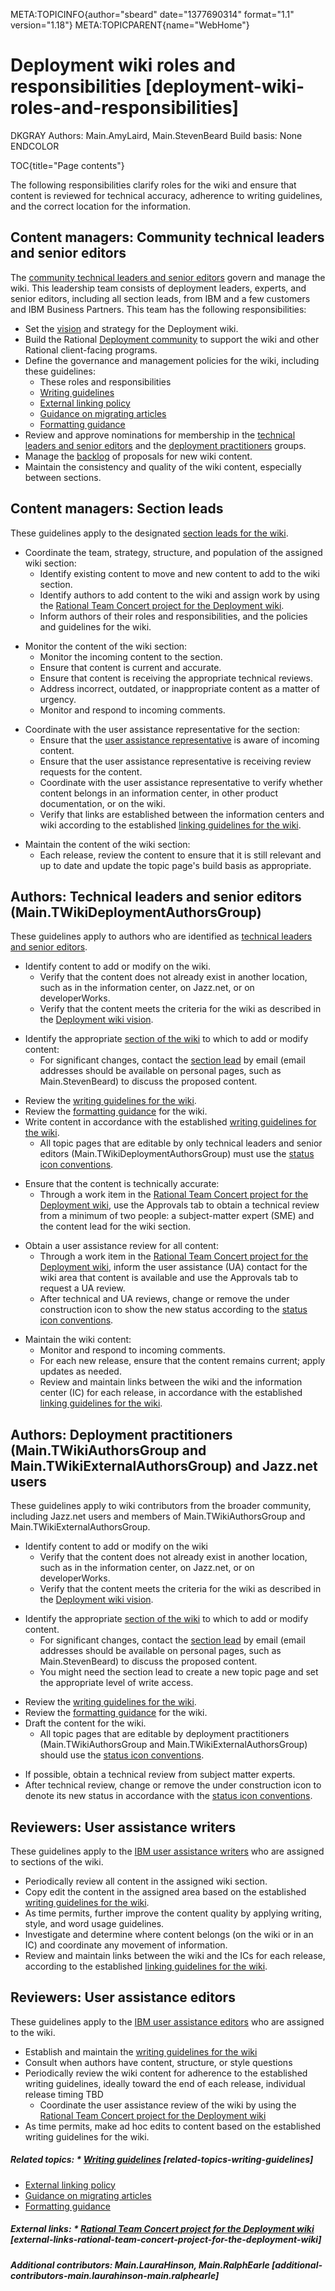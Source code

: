 META:TOPICINFO{author="sbeard" date="1377690314" format="1.1"
version="1.18"} META:TOPICPARENT{name="WebHome"}

# Deployment wiki roles and responsibilities [deployment-wiki-roles-and-responsibilities]

DKGRAY Authors: Main.AmyLaird, Main.StevenBeard Build basis: None
ENDCOLOR

TOC{title="Page contents"}

The following responsibilities clarify roles for the wiki and ensure
that content is reviewed for technical accuracy, adherence to writing
guidelines, and the correct location for the information.

## Content managers: Community technical leaders and senior editors

The [community technical leaders and senior editors](DeploymentLeaders)
govern and manage the wiki. This leadership team consists of deployment
leaders, experts, and senior editors, including all section leads, from
IBM and a few customers and IBM Business Partners. This team has the
following responsibilities:

-   Set the [vision](DeploymentWikiVision) and strategy for the
    Deployment wiki.
-   Build the Rational [Deployment
    community](DeploymentWikiVision#DeploymentCommunity) to support the
    wiki and other Rational client-facing programs.
-   Define the governance and management policies for the wiki,
    including these guidelines:
    -   These roles and responsibilities
    -   [Writing guidelines](DeploymentWritingGuidelines)
    -   [External linking policy](DeploymentExternalLinkingPolicy)
    -   [Guidance on migrating
        articles](DeploymentGuidanceOnMigratingArticles)
    -   [Formatting guidance](DeploymentFormattingGuidance)
-   Review and approve nominations for membership in the [technical
    leaders and senior
    editors](DeploymentTechnicalLeadersAndSeniorEditorsNominationProcess)
    and the [deployment
    practitioners](DeploymentPractitionersNominationProcess) groups.
-   Manage the
    [backlog](https://jazz.net/jazz02/web/projects/Deployment20Wiki#action=com.ibm.team.apt.viewPlan&page=com.ibm.team.apt.web.ui.plannedItems&id=_n26NRpDhEeKcd5Yt6Ydj9g&planMode=com.ibm.team.apt.viewmodes.internal.productBacklog.ranking)
    of proposals for new wiki content.
-   Maintain the consistency and quality of the wiki content, especially
    between sections.

## Content managers: Section leads

These guidelines apply to the designated [section leads for the
wiki](DeploymentLeaders).

-   Coordinate the team, strategy, structure, and population of the
    assigned wiki section:
    -   Identify existing content to move and new content to add to the
        wiki section.
    -   Identify authors to add content to the wiki and assign work by
        using the [Rational Team Concert project for the Deployment
        wiki](https://jazz.net/jazz02/web/projects/Deployment20Wiki#action=com.ibm.team.dashboard.viewDashboard).
    -   Inform authors of their roles and responsibilities, and the
        policies and guidelines for the wiki.

<!-- -->

-   Monitor the content of the wiki section:
    -   Monitor the incoming content to the section.
    -   Ensure that content is current and accurate.
    -   Ensure that content is receiving the appropriate technical
        reviews.
    -   Address incorrect, outdated, or inappropriate content as a
        matter of urgency.
    -   Monitor and respond to incoming comments.

<!-- -->

-   Coordinate with the user assistance representative for the section:
    -   Ensure that the [user assistance
        representative](https://jazz.net/jazz02/web/projects/Deployment20Wiki#action=com.ibm.team.dashboard.viewDashboard&tab=_3")
        is aware of incoming content.
    -   Ensure that the user assistance representative is receiving
        review requests for the content.
    -   Coordinate with the user assistance representative to verify
        whether content belongs in an information center, in other
        product documentation, or on the wiki.
    -   Verify that links are established between the information
        centers and wiki according to the established [linking
        guidelines for the wiki](DeploymentExternalLinkingPolicy).

<!-- -->

-   Maintain the content of the wiki section:
    -   Each release, review the content to ensure that it is still
        relevant and up to date and update the topic page's build basis
        as appropriate.

## Authors: Technical leaders and senior editors (Main.TWikiDeploymentAuthorsGroup)

These guidelines apply to authors who are identified as [technical
leaders and senior editors](TWikiDeploymentAuthorsGroup).

-   Identify content to add or modify on the wiki.
    -   Verify that the content does not already exist in another
        location, such as in the information center, on Jazz.net, or on
        developerWorks.
    -   Verify that the content meets the criteria for the wiki as
        described in the [Deployment wiki vision](DeploymentWikiVision).

<!-- -->

-   Identify the appropriate [section of the wiki](WebHome) to which to
    add or modify content:
    -   For significant changes, contact the [section
        lead](DeploymentLeaders) by email (email addresses should be
        available on personal pages, such as Main.StevenBeard) to
        discuss the proposed content.

<!-- -->

-   Review the [writing guidelines for the
    wiki](DeploymentWritingGuidelines).
-   Review the [formatting guidance](DeploymentFormattingGuidance) for
    the wiki.
-   Write content in accordance with the established [writing guidelines
    for the wiki](DeploymentWritingGuidelines).
    -   All topic pages that are editable by only technical leaders and
        senior editors (Main.TWikiDeploymentAuthorsGroup) must use the
        [status icon
        conventions](DeploymentFormattingGuidance#StatusIcons).

<!-- -->

-   Ensure that the content is technically accurate:
    -   Through a work item in the [Rational Team Concert project for
        the Deployment
        wiki](https://jazz.net/jazz02/web/projects/Deployment20Wiki#action=com.ibm.team.dashboard.viewDashboard),
        use the Approvals tab to obtain a technical review from a
        minimum of two people: a subject-matter expert (SME) and the
        content lead for the wiki section.

<!-- -->

-   Obtain a user assistance review for all content:
    -   Through a work item in the [Rational Team Concert project for
        the Deployment
        wiki](https://jazz.net/jazz02/web/projects/Deployment20Wiki#action=com.ibm.team.dashboard.viewDashboard),
        inform the user assistance (UA) contact for the wiki area that
        content is available and use the Approvals tab to request a UA
        review.
    -   After technical and UA reviews, change or remove the under
        construction icon to show the new status according to the
        [status icon
        conventions](DeploymentFormattingGuidance#StatusIcons).

<!-- -->

-   Maintain the wiki content:
    -   Monitor and respond to incoming comments.
    -   For each new release, ensure that the content remains current;
        apply updates as needed.
    -   Review and maintain links between the wiki and the information
        center (IC) for each release, in accordance with the established
        [linking guidelines for the
        wiki](DeploymentExternalLinkingPolicy).

## Authors: Deployment practitioners (Main.TWikiAuthorsGroup and Main.TWikiExternalAuthorsGroup) and Jazz.net users

These guidelines apply to wiki contributors from the broader community,
including Jazz.net users and members of Main.TWikiAuthorsGroup and
Main.TWikiExternalAuthorsGroup.

-   Identify content to add or modify on the wiki
    -   Verify that the content does not already exist in another
        location, such as in the information center, on Jazz.net, or on
        developerWorks.
    -   Verify that the content meets the criteria for the wiki as
        described in the [Deployment wiki vision](DeploymentWikiVision).

<!-- -->

-   Identify the appropriate [section of the wiki](WebHome) to which to
    add or modify content.
    -   For significant changes, contact the [section
        lead](DeploymentLeaders) by email (email addresses should be
        available on personal pages, such as Main.StevenBeard) to
        discuss the proposed content.
    -   You might need the section lead to create a new topic page and
        set the appropriate level of write access.

<!-- -->

-   Review the [writing guidelines for the
    wiki](DeploymentWritingGuidelines).
-   Review the [formatting guidance](DeploymentFormattingGuidance) for
    the wiki.
-   Draft the content for the wiki.
    -   All topic pages that are editable by deployment practitioners
        (Main.TWikiAuthorsGroup and Main.TWikiExternalAuthorsGroup)
        should use the [status icon
        conventions](DeploymentFormattingGuidance#StatusIcons).

<!-- -->

-   If possible, obtain a technical review from subject matter experts.
-   After technical review, change or remove the under construction icon
    to denote its new status in accordance with the [status icon
    conventions](DeploymentFormattingGuidance#StatusIcons).

## Reviewers: User assistance writers

These guidelines apply to the [IBM user assistance
writers](https://jazz.net/jazz02/web/projects/Deployment20Wiki#action=com.ibm.team.dashboard.viewDashboard&tab=_3")
who are assigned to sections of the wiki.

-   Periodically review all content in the assigned wiki section.
-   Copy edit the content in the assigned area based on the established
    [writing guidelines for the wiki](DeploymentWritingGuidelines).
-   As time permits, further improve the content quality by applying
    writing, style, and word usage guidelines.
-   Investigate and determine where content belongs (on the wiki or in
    an IC) and coordinate any movement of information.
-   Review and maintain links between the wiki and the ICs for each
    release, according to the established [linking guidelines for the
    wiki](DeploymentExternalLinkingPolicy).

## Reviewers: User assistance editors

These guidelines apply to the [IBM user assistance
editors](https://jazz.net/jazz02/web/projects/Deployment20Wiki#action=com.ibm.team.dashboard.viewDashboard&tab=_3)
who are assigned to the wiki.

-   Establish and maintain the [writing guidelines for the
    wiki](DeploymentWritingGuidelines)
-   Consult when authors have content, structure, or style questions
-   Periodically review the wiki content for adherence to the
    established writing guidelines, ideally toward the end of each
    release, individual release timing TBD
    -   Coordinate the user assistance review of the wiki by using the
        [Rational Team Concert project for the Deployment
        wiki](https://jazz.net/jazz02/web/projects/Deployment20Wiki#action=com.ibm.team.dashboard.viewDashboard)
-   As time permits, make ad hoc edits to content based on the
    established writing guidelines for the wiki.

##### Related topics: \* [Writing guidelines](DeploymentWritingGuidelines) [related-topics-writing-guidelines]

-   [External linking policy](DeploymentExternalLinkingPolicy)
-   [Guidance on migrating
    articles](DeploymentGuidanceOnMigratingArticles)
-   [Formatting guidance](DeploymentFormattingGuidance)

##### External links: \* [Rational Team Concert project for the Deployment wiki](https://jazz.net/jazz02/web/projects/Deployment20Wiki#action=com.ibm.team.dashboard.viewDashboard) [external-links-rational-team-concert-project-for-the-deployment-wiki]

##### Additional contributors: Main.LauraHinson, Main.RalphEarle [additional-contributors-main.laurahinson-main.ralphearle]
